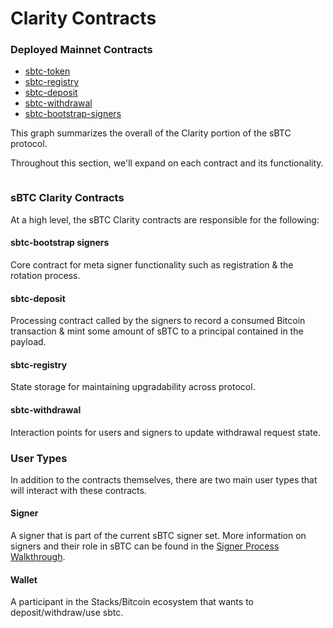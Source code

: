 # Clarity Contracts

### Deployed Mainnet Contracts

* [sbtc-token](https://explorer.hiro.so/txid/SM3VDXK3WZZSA84XXFKAFAF15NNZX32CTSG82JFQ4.sbtc-token?chain=mainnet)
* [sbtc-registry](https://explorer.hiro.so/txid/SM3VDXK3WZZSA84XXFKAFAF15NNZX32CTSG82JFQ4.sbtc-registry?chain=mainnet)
* [sbtc-deposit](https://explorer.hiro.so/txid/SM3VDXK3WZZSA84XXFKAFAF15NNZX32CTSG82JFQ4.sbtc-deposit?chain=mainnet)
* [sbtc-withdrawal](https://explorer.hiro.so/txid/SM3VDXK3WZZSA84XXFKAFAF15NNZX32CTSG82JFQ4.sbtc-withdrawal?chain=mainnet)
* [sbtc-bootstrap-signers](https://explorer.hiro.so/txid/SM3VDXK3WZZSA84XXFKAFAF15NNZX32CTSG82JFQ4.sbtc-bootstrap-signers?chain=mainnet)

This graph summarizes the overall of the Clarity portion of the sBTC protocol.

Throughout this section, we'll expand on each contract and its functionality.

<figure><img src="https://lh7-rt.googleusercontent.com/docsz/AD_4nXe6LEEESrk6Az-iRR5ZeEuqOQvBESKtFvBIjSYPhAjLZ2LpEwM-UOnSWn4b6hFFv0uFnysxL6wO-BVgJaPTAdYUkbvBenJrY8rY-YrGT9CSwqdCl2kuS5ZhNheumR-yBPAOHtccAt1eOD4dU5Zi-14gBgwv?key=uPKXlfIDnNUlnyka_NtgIw" alt=""><figcaption></figcaption></figure>

### sBTC Clarity Contracts

At a high level, the sBTC Clarity contracts are responsible for the following:

#### sbtc-bootstrap signers

Core contract for meta signer functionality such as registration & the rotation process.

#### sbtc-deposit

Processing contract called by the signers to record a consumed Bitcoin transaction & mint some amount of sBTC to a principal contained in the payload.

#### sbtc-registry

State storage for maintaining upgradability across protocol.

#### sbtc-withdrawal

Interaction points for users and signers to update withdrawal request state.

### User Types

In addition to the contracts themselves, there are two main user types that will interact with these contracts.

#### Signer

A signer that is part of the current sBTC signer set. More information on signers and their role in sBTC can be found in the [Signer Process Walkthrough](../walkthroughs/signer-process.md).

#### Wallet

A participant in the Stacks/Bitcoin ecosystem that wants to deposit/withdraw/use sbtc.
